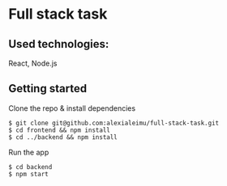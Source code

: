 # Full stack task

## Used technologies:

React, Node.js

## Getting started

Clone the repo & install dependencies

```
$ git clone git@github.com:alexialeimu/full-stack-task.git
$ cd frontend && npm install
$ cd ../backend && npm install
```

Run the app

```
$ cd backend
$ npm start
```
